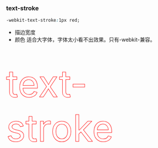 ### text-stroke
```css
-webkit-text-stroke:1px red;
```
- 描边宽度 
- 颜色
适合大字体，字体太小看不出效果。只有-webkit-兼容。

<div class="box">text-stroke</div>
<style>
.box {
  margin: 50px 0;
  font-size: 100px;
  -webkit-text-stroke:1px red;
  color: #fff;
} 
</style>